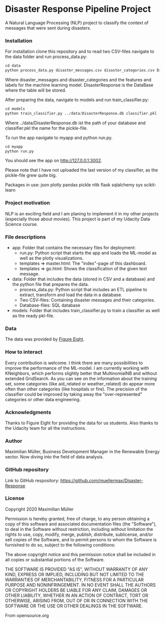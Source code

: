 # Disaster Response Pipeline Project

A Natural Language Processing (NLP) project to classify the context of messages that were sent during disasters. 

### Installation
For installation clone this repository and to read two CSV-files navigate to the data folder and run process_data.py:
````python
cd data
python process_data.py disaster_messages.csv disaster_categories.csv DisasterResponse.db
````
Where disaster_messages and disaster_categories and the features and labels for the machine learning model. DisasterResponse
is the DataBase where the table will be stored. 

After preparing the data, navigate to models and run train_classifier.py: 

````python
cd models
python train_classifier.py ../data/DisasterResponse.db classifier.pkl
````
Where ../data/DisasterResponse.db ist the path of your database and classifier.pkl the name for the pickle-file. 


To run the app navigate to myapp and python run.py. 
```python
cd myapp
python run.py
```

You should see the app on http://127.0.0.1:3002. 

Please note that I have not uploaded the last version of my classifier, as the pickle-file grew quite big. 

Packages in use: json plotly pandas pickle nltk flask sqlalchemy sys scikit-learn


### Project motivation
NLP is an exciting field and I am planing to implement it in my other projects (especially those about movies). 
This project is part of my Udacity Data Science course. 


### File descriptions
* app: Folder that contains the necessary files for deployment:
    * run.py: Python script that starts the app and loads the ML-model as well as the plotly visualizations. 
    * templates => master.html: The "index"-page of this dashboard. 
    * templates => go.html: Shows the classification of the given text message. 
* data: Folder that includes the data (stored in CSV and a database) and the python file that prepares the data. 
    * process_data.py: Python script that includes an ETL pipeline to extract, transform and load the data in a database. 
    * Two CSV-files: Containing disaster messages and their categories. 
    * Database-files: SQL database
* models: Folder that includes train_classifier.py to train a classifier as well as the ready pkl-file. 


### Data
The data was provided by [Figure Eight](https://appen.com/). 


### How to interact
Every contribution is welcome. I think there are many possibilities to improve the performance of the ML-model. 
I am currently working with KNeighbors, which performs slightly better that MultinomialNB and without extended GridSearch. As you can see on the information about the
training set, some categories (like aid_related or weather_related) do appear more often than other categories (like 
hospitals or fire). The precision of the classifier could be improved by taking away the "over-represented" categories
or other data engineering. 


### Acknowledgments
Thanks to Figure Eight for providing the data for us students. Also thanks to the Udacity team for all the 
instructions. 


### Author
Maximilian Müller, Business Development Manager in the Renewable Energy sector. Now diving into the field of data analysis. 


### GitHub repository
Link to GitHub respository: https://github.com/muellermax/Disaster-Response


### License
Copyright 2020 Maximilian Müller

Permission is hereby granted, free of charge, to any person obtaining a copy of this software and associated 
documentation files (the "Software"), to deal in the Software without restriction, including without limitation the 
rights to use, copy, modify, merge, publish, distribute, sublicense, and/or sell copies of the Software, and to permit 
persons to whom the Software is furnished to do so, subject to the following conditions:

The above copyright notice and this permission notice shall be included in all copies or substantial portions of the 
Software.

THE SOFTWARE IS PROVIDED "AS IS", WITHOUT WARRANTY OF ANY KIND, EXPRESS OR IMPLIED, INCLUDING BUT NOT LIMITED TO THE 
WARRANTIES OF MERCHANTABILITY, FITNESS FOR A PARTICULAR PURPOSE AND NONINFRINGEMENT. IN NO EVENT SHALL THE AUTHORS OR 
COPYRIGHT HOLDERS BE LIABLE FOR ANY CLAIM, DAMAGES OR OTHER LIABILITY, WHETHER IN AN ACTION OF CONTRACT, TORT OR 
OTHERWISE, ARISING FROM, OUT OF OR IN CONNECTION WITH THE SOFTWARE OR THE USE OR OTHER DEALINGS IN THE SOFTWARE.

From opensource.org

